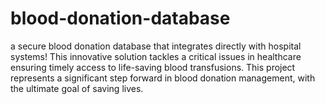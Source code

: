 # blood-donation-database
a secure blood donation database that integrates directly with hospital systems! This innovative solution tackles a critical issues in healthcare ensuring timely access to life-saving blood transfusions. This project represents a significant step forward in blood donation management, with the ultimate goal of saving lives.
